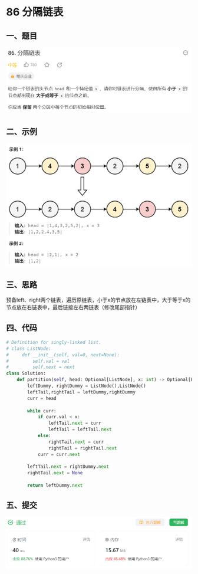 # 86 分隔链表

## 一、题目

![image-20231109085626151](./assets/image-20231109085626151.png)



## 二、示例

![image-20231109085643424](./assets/image-20231109085643424.png)



## 三、思路

预备left、right两个链表，遍历原链表，小于x的节点放在左链表中，大于等于x的节点放在右链表中，最后链接左右两链表（修改尾部指针）



## 四、代码

```python
# Definition for singly-linked list.
# class ListNode:
#     def __init__(self, val=0, next=None):
#         self.val = val
#         self.next = next
class Solution:
    def partition(self, head: Optional[ListNode], x: int) -> Optional[ListNode]:
        leftDummy, rightDummy = ListNode(),ListNode()
        leftTail,rightTail = leftDummy,rightDummy
        curr = head
        
        while curr:
            if curr.val < x:
                leftTail.next = curr
                leftTail = leftTail.next
            else:
                rightTail.next = curr
                rightTail = rightTail.next
            curr = curr.next

        leftTail.next = rightDummy.next
        rightTail.next = None

        return leftDummy.next

```



## 五、提交

![image-20231109090904667](./assets/image-20231109090904667.png)